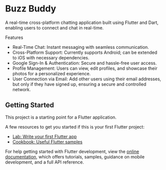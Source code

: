 # Buzz Buddy

A real-time cross-platform chatting application built using Flutter and Dart, enabling users to connect and chat in real-time.

Features
- Real-Time Chat: Instant messaging with seamless communication.
- Cross-Platform Support: Currently supports Android; can be extended to iOS with necessary dependencies.
- Google Sign-In & Authentication: Secure and hassle-free user access.
- Profile Management: Users can view, edit profiles, and showcase their photos for a personalized experience.
- User Connection via Email: Add other users using their email addresses, but only if they have signed up, ensuring a secure and controlled network.

## Getting Started

This project is a starting point for a Flutter application.

A few resources to get you started if this is your first Flutter project:

- [Lab: Write your first Flutter app](https://docs.flutter.dev/get-started/codelab)
- [Cookbook: Useful Flutter samples](https://docs.flutter.dev/cookbook)

For help getting started with Flutter development, view the
[online documentation](https://docs.flutter.dev/), which offers tutorials,
samples, guidance on mobile development, and a full API reference.
